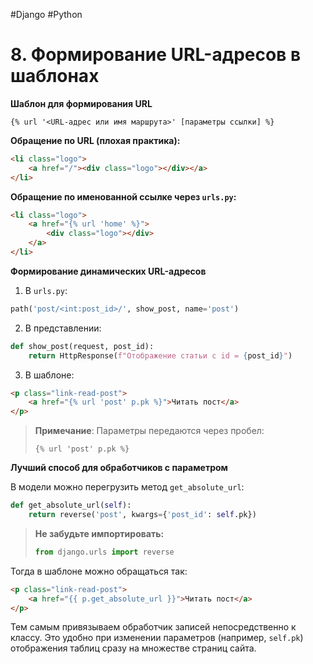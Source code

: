#Django #Python


# 8. Формирование URL-адресов в шаблонах

**Шаблон для формирования URL**

```django
{% url '<URL-адрес или имя маршрута>' [параметры ссылки] %}
```

**Обращение по URL (плохая практика):**

```html
<li class="logo">
    <a href="/"><div class="logo"></div></a>
</li>
```

**Обращение по именованной ссылке через `urls.py`:**

```html
<li class="logo">
    <a href="{% url 'home' %}">
        <div class="logo"></div>
    </a>
</li>
```

**Формирование динамических URL-адресов**

1. В `urls.py`:
```python
path('post/<int:post_id>/', show_post, name='post')
```

2. В представлении:
```python
def show_post(request, post_id):
    return HttpResponse(f"Отображение статьи с id = {post_id}")
```

3. В шаблоне:
```html
<p class="link-read-post">
    <a href="{% url 'post' p.pk %}">Читать пост</a>
</p>
```

> **Примечание**: Параметры передаются через пробел:
>
> ```django
> {% url 'post' p.pk %}
> ```



**Лучший способ для обработчиков с параметром**

В модели можно перегрузить метод `get_absolute_url`:
```python
def get_absolute_url(self):
    return reverse('post', kwargs={'post_id': self.pk})
```

> **Не забудьте импортировать:**
>
> ```python
> from django.urls import reverse
> ```

Тогда в шаблоне можно обращаться так:
```html
<p class="link-read-post">
    <a href="{{ p.get_absolute_url }}">Читать пост</a>
</p>
```

Тем самым привязываем обработчик записей непосредственно к классу. 
Это удобно при изменении параметров (например, `self.pk`) отображения таблиц сразу на множестве страниц сайта.
